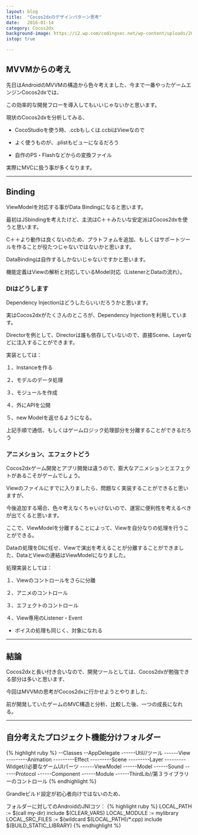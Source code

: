 ```yaml
---
layout: blog
title:  "Cocos2dxのデザインパターン思考"
date:   2016-01-14
category: Cocos2dx
background-image: https://i2.wp.com/codingsec.net/wp-content/uploads/2016/07/timthumb.php_.png?ssl=1
istop: true

---
```



## MVVMからの考え

先日はAndroidのMVVMの構造から色々考えました、今まで一番やったゲームエンジンCocos2dxでは、

この効率的な開発フローを導入してもいいじゃないかと思います。

現状のCocos2dxを分析してみる、

* CocoStudioを使う時、.ccbもしくは.ccbiはViewなので

* よく使うものが、.plistもビューになるだろう

* 自作のPS・Flashなどからの変換ファイル

実際にMVCに扱う事が多くなります。

---

## Binding

ViewModelを対応する事がData Bindingになると思います。

最初はJSbindingを考えたけど、主流はC＋＋みたいな安定派はCocos2dxを使うと思います。

C＋＋より動作は良くないのため、プラトフォムを追加、もしくはサポートツールを作ることが役たつじゃないではないかと思います。

DataBindingは自作するしかないじゃないですかと思います。

機能定義はViewの解析と対応しているModel対応（ListenerとDataの流れ）。

### DIはどうします

Dependency Injectionはどうしたらいいだろうかと思います。

実はCocos2dxがたくさんのところが、Dependency Injectionを利用しています。

Directorを例として、Directorは誰も依存していないので、直接Scene、Layerなどに注入することができます。

実装としては：

１、Instanceを作る

２、モデルのデータ処理

３、モジュールを作成

４、外にAPIを公開

５、new Modelを返せるようになる。

上記手順で通信、もしくはゲームロジック処理部分を分離することができるだろう


### アニメション、エフェクトどう

Cocos2dxゲーム開発とアプリ開発は違うので、膨大なアニメションとエフェクトがあるこそがゲームでしょう。

Viewのファイルにすでに入りましたら、問題なく実装することができると思いますが、

今後追加する場合、色々考えなくちゃいけないので、運営に便利性を考えるべきが出てくると思います。

ここで、ViewModelを分離することによって、Viewを自分なりの処理を行うことができる。

Dataの処理をDIに任せ、Viewで演出を考えることが分離することができました、DataとViewの連結はViewModelになりました。

処理実装としては：

１、Viewのコントロールをさらに分離

２、アニメのコントロール

３、エフェクトのコントロール

４、View専用のListener・Event


* ボイスの処理も同じく、対象になれる

---

## 結論

Cocos2dxと長い付き合いなので、開発ツールとしては、Cocos2dxが勉強できる部分は多いと思います、

今回はMVVMの思考がCocos2dxに行かせようとやりました、

前が開発していたゲームのMVC構造と分析、比較した後、一つの成長になれる。

---

## 自分考えたプロジェクト機能分けフォルダー

{% highlight ruby %}
--Classes
--AppDelegate
------Util//ツール
------View
---------Animation
---------Effect
---------Scene
---------Layer
---------Widget//必要なゲームUIパーツ
------ViewModel
------Model
------Sound
------Protocol
------Component
------Module
------ThirdLib//第３ライブラリーのコントロール
{% endhighlight %}

Grandleビルド設定が初心者向けではないのため、

フォルダーに対してのAndroidのJNIコツ：
{% highlight ruby %}
LOCAL_PATH := $(call my-dir)
include $(CLEAR_VARS)
LOCAL_MODULE    := mylibrary
LOCAL_SRC_FILES := $(wildcard $(LOCAL_PATH)/*.cpp)
include $(BUILD_STATIC_LIBRARY)
{% endhighlight %}



